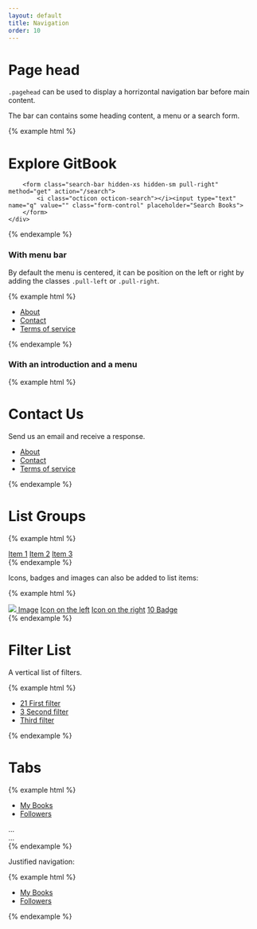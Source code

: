 ```yaml
---
layout: default
title: Navigation
order: 10
---
```


# Page head

`.pagehead` can be used to display a horrizontal navigation bar before main content.

The bar can contains some heading content, a menu or a search form.

{% example html %}
<div class="pagehead">
    <div class="container">
        <h1 class="head-heading">Explore GitBook</h1>

        <form class="search-bar hidden-xs hidden-sm pull-right" method="get" action="/search">
            <i class="octicon octicon-search"></i><input type="text" name="q" value="" class="form-control" placeholder="Search Books">
        </form>
    </div>
</div>
{% endexample %}

### With menu bar

By default the menu is centered, it can be position on the left or right by adding the classes `.pull-left` or `.pull-right`.

{% example html %}
<div class="pagehead">
    <div class="container">
        <ul class="menu pull-right">
            <li>
                <a href="#about">
                    About
                </a>
            </li>
            <li class="active">
                <a href="#contact">
                    Contact
                </a>
            </li>
            <li>
                <a href="#terms">
                    Terms of service
                </a>
            </li>
        </ul>
    </div>
</div>
{% endexample %}


### With an introduction and a menu

{% example html %}
<div class="pagehead">
    <div class="head-intro">
      <div class="container">
        <h1>Contact Us</h1>
        <p class="lead">Send us an email and receive a response.</p>
      </div>
    </div>
    <div class="container">
        <ul class="menu pull-left">
            <li>
                <a href="#about">
                    About
                </a>
            </li>
            <li class="active">
                <a href="#contact">
                    Contact
                </a>
            </li>
            <li>
                <a href="#terms">
                    Terms of service
                </a>
            </li>
        </ul>
    </div>
</div>
{% endexample %}

# List Groups

{% example html %}
<div class="list-group">
    <a href="#" class="list-group-item">Item 1</a>
    <a href="#" class="list-group-item active">Item 2</a>
    <a href="#" class="list-group-item">Item 3</a>
</div>
{% endexample %}

Icons, badges and images can also be added to list items:

{% example html %}
<div class="list-group">
    <a href="#" class="list-group-item"><img class="list-image" src="https://avatars2.githubusercontent.com/u/845425?v=3&s=460" /> Image</a>
    <a href="#" class="list-group-item active"><i class="octicon octicon-book"></i> Icon on the left</a>
    <a href="#" class="list-group-item"><i class="octicon octicon-book pull-right"></i> Icon on the right</a>
    <a href="#" class="list-group-item"><span class="badge">10</span> Badge</a>
</div>
{% endexample %}

# Filter List

A vertical list of filters.

{% example html %}
<ul class="filter-list">
  <li>
    <a href="#" class="filter-item selected">
      <span class="count">21</span>
      First filter
    </a>
  </li>
  <li>
    <a href="#" class="filter-item">
      <span class="count">3</span>
      Second filter
    </a>
  </li>
  <li>
    <a href="#" class="filter-item">
      Third filter
    </a>
  </li>
</ul>
{% endexample %}

# Tabs

{% example html %}
<div class="tabs">
    <ul class="tabs-nav">
        <li>
            <a href="#github" data-toggle="tab">My Books</a>
        </li>
        <li class="active">
            <a href="#followers" data-toggle="tab">Followers</a>
        </li>
    </ul>
    <div class="tabs-content">
        <div class="tab-pane" id="books">...</div>
        <div class="tab-pane active" id="followers">...</div>
    </div>
</div>
{% endexample %}

Justified navigation:

{% example html %}
<div class="tabs">
    <ul class="tabs-nav justified">
        <li>
            <a href="#github" data-toggle="tab">My Books</a>
        </li>
        <li class="active">
            <a href="#followers" data-toggle="tab">Followers</a>
        </li>
    </ul>
</div>
{% endexample %}
